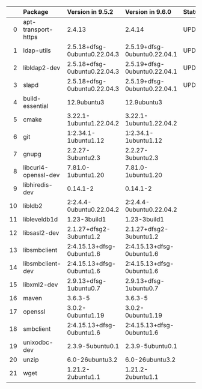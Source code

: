 <!-- markdown-link-check-disable -->

|    | Package              | Version in 9.5.2             | Version in 9.6.0             | Status   |
|---:|:---------------------|:-----------------------------|:-----------------------------|:---------|
|  0 | apt-transport-https  | 2.4.13                       | 2.4.14                       | UPDATED  |
|  1 | ldap-utils           | 2.5.18+dfsg-0ubuntu0.22.04.3 | 2.5.19+dfsg-0ubuntu0.22.04.1 | UPDATED  |
|  2 | libldap2-dev         | 2.5.18+dfsg-0ubuntu0.22.04.3 | 2.5.19+dfsg-0ubuntu0.22.04.1 | UPDATED  |
|  3 | slapd                | 2.5.18+dfsg-0ubuntu0.22.04.3 | 2.5.19+dfsg-0ubuntu0.22.04.1 | UPDATED  |
|  4 | build-essential      | 12.9ubuntu3                  | 12.9ubuntu3                  |          |
|  5 | cmake                | 3.22.1-1ubuntu1.22.04.2      | 3.22.1-1ubuntu1.22.04.2      |          |
|  6 | git                  | 1:2.34.1-1ubuntu1.12         | 1:2.34.1-1ubuntu1.12         |          |
|  7 | gnupg                | 2.2.27-3ubuntu2.3            | 2.2.27-3ubuntu2.3            |          |
|  8 | libcurl4-openssl-dev | 7.81.0-1ubuntu1.20           | 7.81.0-1ubuntu1.20           |          |
|  9 | libhiredis-dev       | 0.14.1-2                     | 0.14.1-2                     |          |
| 10 | libldb2              | 2:2.4.4-0ubuntu0.22.04.2     | 2:2.4.4-0ubuntu0.22.04.2     |          |
| 11 | libleveldb1d         | 1.23-3build1                 | 1.23-3build1                 |          |
| 12 | libsasl2-dev         | 2.1.27+dfsg2-3ubuntu1.2      | 2.1.27+dfsg2-3ubuntu1.2      |          |
| 13 | libsmbclient         | 2:4.15.13+dfsg-0ubuntu1.6    | 2:4.15.13+dfsg-0ubuntu1.6    |          |
| 14 | libsmbclient-dev     | 2:4.15.13+dfsg-0ubuntu1.6    | 2:4.15.13+dfsg-0ubuntu1.6    |          |
| 15 | libxml2-dev          | 2.9.13+dfsg-1ubuntu0.7       | 2.9.13+dfsg-1ubuntu0.7       |          |
| 16 | maven                | 3.6.3-5                      | 3.6.3-5                      |          |
| 17 | openssl              | 3.0.2-0ubuntu1.19            | 3.0.2-0ubuntu1.19            |          |
| 18 | smbclient            | 2:4.15.13+dfsg-0ubuntu1.6    | 2:4.15.13+dfsg-0ubuntu1.6    |          |
| 19 | unixodbc-dev         | 2.3.9-5ubuntu0.1             | 2.3.9-5ubuntu0.1             |          |
| 20 | unzip                | 6.0-26ubuntu3.2              | 6.0-26ubuntu3.2              |          |
| 21 | wget                 | 1.21.2-2ubuntu1.1            | 1.21.2-2ubuntu1.1            |          |